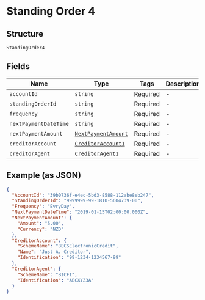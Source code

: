 
# Standing Order 4

## Structure

`StandingOrder4`

## Fields

| Name | Type | Tags | Description |
|  --- | --- | --- | --- |
| `accountId` | `string` | Required | - |
| `standingOrderId` | `string` | Required | - |
| `frequency` | `string` | Required | - |
| `nextPaymentDateTime` | `string` | Required | - |
| `nextPaymentAmount` | [`NextPaymentAmount`](../../doc/models/next-payment-amount.md) | Required | - |
| `creditorAccount` | [`CreditorAccount1`](../../doc/models/creditor-account-1.md) | Required | - |
| `creditorAgent` | [`CreditorAgent1`](../../doc/models/creditor-agent-1.md) | Required | - |

## Example (as JSON)

```json
{
  "AccountId": "39b0736f-e4ec-5bd3-8588-112abe8eb247",
  "StandingOrderId": "9999999-99-1810-5604739-00",
  "Frequency": "EvryDay",
  "NextPaymentDateTime": "2019-01-15T02:00:00.000Z",
  "NextPaymentAmount": {
    "Amount": "5.00",
    "Currency": "NZD"
  },
  "CreditorAccount": {
    "SchemeName": "BECSElectronicCredit",
    "Name": "Just A. Creditor",
    "Identification": "99-1234-1234567-99"
  },
  "CreditorAgent": {
    "SchemeName": "BICFI",
    "Identification": "ABCXYZ3A"
  }
}
```

